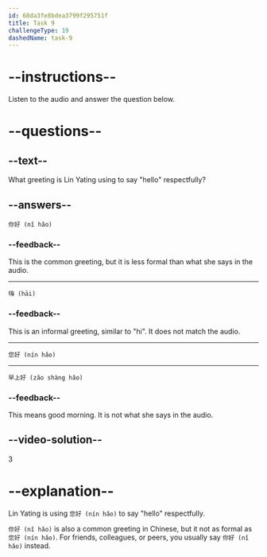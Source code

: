 ```yaml
---
id: 68da3fe8bdea3799f295751f
title: Task 9
challengeType: 19
dashedName: task-9
---
```


<!-- (Audio) Lin Yating: 您好 -->

# --instructions--

Listen to the audio and answer the question below.

# --questions--

## --text--

What greeting is Lin Yating using to say "hello" respectfully?

## --answers--

`你好 (nǐ hǎo)`

### --feedback--

This is the common greeting, but it is less formal than what she says in the audio.

---

`嗨 (hāi)`

### --feedback--

This is an informal greeting, similar to "hi". It does not match the audio.

---

`您好 (nín hǎo)`

---

`早上好 (zǎo shàng hǎo)`

### --feedback--

This means good morning. It is not what she says in the audio.

## --video-solution--

3

# --explanation--

Lin Yating is using `您好 (nín hǎo)` to say "hello" respectfully.

`你好 (nǐ hǎo)` is also a common greeting in Chinese, but it not as formal as `您好 (nín hǎo)`. For friends, colleagues, or peers, you usually say `你好 (nǐ hǎo)` instead.
